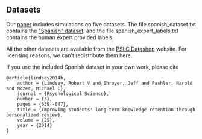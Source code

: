 
## Datasets

Our [paper](http://papers.nips.cc/paper/5554-automatic-discovery-of-cognitive-skills-to-improve-the-prediction-of-student-learning) includes simulations on five datasets. 
The file spanish_dataset.txt contains the ["Spanish" dataset](http://www.cs.colorado.edu/~mozer/Research/Selected%20Publications/reprints/LindseyShroyerPashlerMozer2014.pdf).
and the file spanish_expert_labels.txt contains the human expert provided labels. 

All the other datasets are available from the [PSLC Datashop](https://pslcdatashop.web.cmu.edu/) website.
For licensing reasons, we can't redistribute them here. 

If you use the included Spanish dataset in your own work, please cite

    @article{lindsey2014b,
    	author = {Lindsey, Robert V and Shroyer, Jeff and Pashler, Harold and Mozer, Michael C},
    	journal = {Psychological Science},
    	number = {3},
    	pages = {639--647},
    	title = {Improving students' long-term knowledge retention through personalized review},
    	volume = {25},
    	year = {2014}
    }
    